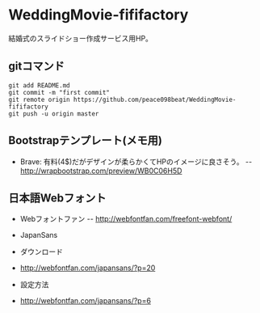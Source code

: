 WeddingMovie-fififactory
========================

結婚式のスライドショー作成サービス用HP。

## gitコマンド
```
git add README.md
git commit -m "first commit"
git remote origin https://github.com/peace098beat/WeddingMovie-fififactory
git push -u origin master
```

## Bootstrapテンプレート(メモ用)
- Brave: 有料(4$)だがデザインが柔らかくてHPのイメージに良さそう。
	-- http://wrapbootstrap.com/preview/WB0C06H5D

## 日本語Webフォント
- Webフォントファン
-- http://webfontfan.com/freefont-webfont/

- JapanSans  
 - ダウンロード
  - http://webfontfan.com/japansans/?p=20
 - 設定方法
  - http://webfontfan.com/japansans/?p=6
